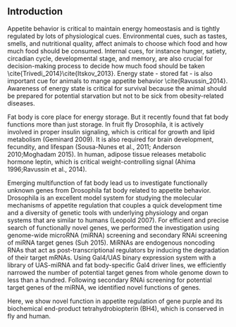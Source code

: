 ## Introduction

Appetite behavior is critical to maintain energy homeostasis and is tightly regulated by lots of physiological cues. Environmental cues, such as tastes, smells, and nutritional quality, affect animals to choose which food and how much food should be consumed. Internal cues, for instance hunger, satiety, circadian cycle, developmental stage, and memory, are also crucial for decision-making process to decide how much food should be taken \cite{Trivedi_2014}\cite{Itskov_2013}. Energy state - stored fat - is also important cue for animals to mange appetite behavior \cite{Ravussin_2014}. Awareness of energy state is critical for survival because the animal should be prepared for potential starvation but not to be sick from obesity-related diseases. 

Fat body is core place for energy storage. But it recently found that fat body functions more than just storage. In fruit fly Drosophila, it is actively involved in proper insulin signaling, which is critical for growth and lipid metabolism (Geminard 2009). It is also required for brain development, fecundity, and lifespan (Sousa-Nunes et al., 2011; Anderson 2010;Moghadam 2015). In human, adipose tissue releases metabolic hormone leptin, which is critical weight-controlling signal (Ahima 1996;Ravussin et al., 2014).

Emerging multifunction of fat body lead us to investigate functionally unknown genes from Drosophila fat body related to appetite behavior. Drosophila is an excellent model system for studying the molecular mechanisms of appetite regulation that couples a quick development time and a diversity of genetic tools with underlying physiology and organ systems that are similar to humans (Leopold 2007). For efficient and precise search of functionally novel genes, we performed the investigation using genome-wide microRNA (miRNA) screening and secondary RNAi screening of miRNA target genes (Suh 2015). MiRNAs are endogenous noncoding RNAs that act as post-transcriptional regulators by inducing the degradation of their target mRNAs. Using Gal4/UAS binary expression system with a library of UAS-miRNA and fat body-specific Gal4 driver lines, we efficiently narrowed the number of potential target genes from whole genome down to less than a hundred. Following secondary RNAi screening for potential target genes of the miRNA, we identified novel functions of genes. 

 Here, we show novel function in appetite regulation of gene purple and its biochemical end-product tetrahydrobiopterin (BH4), which is conserved in fly and human. 

